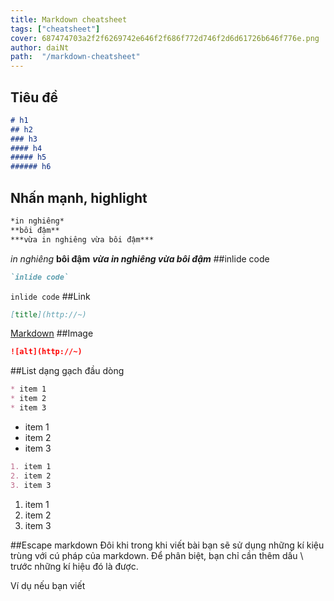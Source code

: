 ```yaml
---
title: Markdown cheatsheet
tags: ["cheatsheet"]
cover: 687474703a2f2f6269742e646f2f686f772d746f2d6d61726b646f776e.png
author: daiNt
path:  "/markdown-cheatsheet"
---
```


## Tiêu đề

```md
# h1
## h2
### h3
#### h4
##### h5
###### h6
```
## Nhấn mạnh, highlight
```md
*in nghiêng*
**bôi đậm**
***vừa in nghiêng vừa bôi đậm***
```
*in nghiêng*
**bôi đậm**
***vừa in nghiêng vừa bôi đậm***
##inlide code
```md
`inlide code`
```
`inlide code`
##Link
```md
[title](http://~)
```
[Markdown](https://vi.wikipedia.org/wiki/Markdown)
##Image
```md
![alt](http://~)
```

##List dạng gạch đầu dòng
```md
* item 1
* item 2
* item 3
```
* item 1
* item 2
* item 3
```md
1. item 1
2. item 2
3. item 3
```

1. item 1
2. item 2
3. item 3

##Escape markdown
Đôi khi trong khi viết bài bạn sẽ sử dụng những kí kiệu trùng với cú pháp của markdown. Để phân biệt, bạn chỉ cần thêm dấu \ trước những kí hiệu đó là được.

Ví dụ nếu bạn viết

